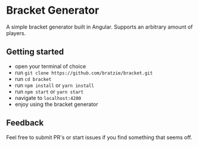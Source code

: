 # Bracket Generator

A simple bracket generator built in Angular. Supports an arbitrary amount of players.


## Getting started

* open your terminal of choice
* run `git clone https://github.com/bratzie/bracket.git`
* run `cd bracket`
* run `npm install` or `yarn install`
* run `npm start` or `yarn start`
* navigate to `localhost:4200`
* enjoy using the bracket generator

## Feedback

Feel free to submit PR's or start issues if you find something that seems off.